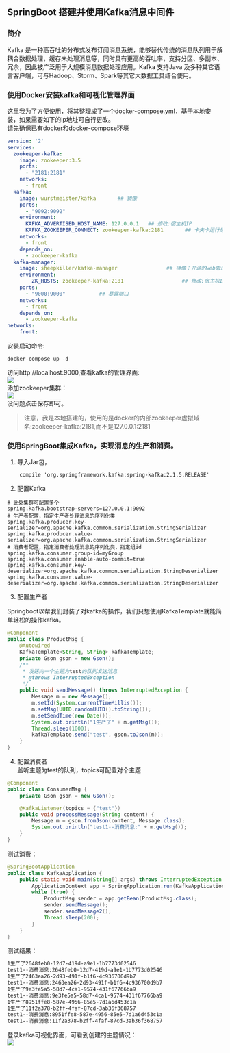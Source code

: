 ## SpringBoot 搭建并使用Kafka消息中间件

### 简介
Kafka 是一种高吞吐的分布式发布订阅消息系统，能够替代传统的消息队列用于解耦合数据处理，缓存未处理消息等，同时具有更高的吞吐率，支持分区、多副本、冗余，因此被广泛用于大规模消息数据处理应用。Kafka 支持Java 及多种其它语言客户端，可与Hadoop、Storm、Spark等其它大数据工具结合使用。

### 使用Docker安装kafka和可视化管理界面
这里我为了方便使用，将其整理成了一个docker-compose.yml，基于本地安装，如果需要如下的ip地址可自行更改。  
请先确保已有docker和docker-compose环境  
```yaml
version: '2'
services:
  zookeeper-kafka:
    image: zookeeper:3.5
    ports:
      - "2181:2181"
    networks:
      - front
  kafka:
    image: wurstmeister/kafka       ## 镜像
    ports:
      - "9092:9092"
    environment:
      KAFKA_ADVERTISED_HOST_NAME: 127.0.0.1   ## 修改:宿主机IP
      KAFKA_ZOOKEEPER_CONNECT: zookeeper-kafka:2181       ## 卡夫卡运行是基于zookeeper的
    networks:
      - front
    depends_on:
      - zookeeper-kafka
  kafka-manager:  
    image: sheepkiller/kafka-manager                ## 镜像：开源的web管理kafka集群的界面
    environment:
        ZK_HOSTS: zookeeper-kafka:2181                   ## 修改:宿主机IP
    ports:  
      - "9000:9000"           ## 暴露端口
    networks:
      - front
    depends_on:
      - zookeeper-kafka
networks:
    front:
```
安装启动命令:  
```text
docker-compose up -d
```
访问http://localhost:9000,查看kafka的管理界面:  
![](https://ws1.sinaimg.cn/large/006mOQRagy1fymlrokn5bj30rr0bomxv.jpg)  
添加zookeeper集群：  
![](https://ws1.sinaimg.cn/large/006mOQRagy1fymlsok6afj30ru0erjsf.jpg)  
没问题点击保存即可。  

> 注意，我是本地搭建的，使用的是docker的内部zookeeper虚拟域名:zookeeper-kafka:2181,而不是127.0.0.1:2181

### 使用SpringBoot集成Kafka，实现消息的生产和消费。

1. 导入Jar包，
```pom
    compile 'org.springframework.kafka:spring-kafka:2.1.5.RELEASE'
```

2. 配置Kafka
```properties
# 此处集群可配置多个
spring.kafka.bootstrap-servers=127.0.0.1:9092
# 生产者配置，指定生产者处理消息的序列化类
spring.kafka.producer.key-serializer=org.apache.kafka.common.serialization.StringSerializer
spring.kafka.producer.value-serializer=org.apache.kafka.common.serialization.StringSerializer
# 消费者配置，指定消费者处理消息的序列化类，指定组id
spring.kafka.consumer.group-id=myGroup
spring.kafka.consumer.enable-auto-commit=true
spring.kafka.consumer.key-deserializer=org.apache.kafka.common.serialization.StringDeserializer
spring.kafka.consumer.value-deserializer=org.apache.kafka.common.serialization.StringDeserializer
```

3. 配置生产者

Springboot以帮我们封装了对kafka的操作，我们只想使用KafkaTemplate就能简单轻松的操作kafka。  

```java
@Component
public class ProductMsg {
    @Autowired
    KafkaTemplate<String, String> kafkaTemplate;
    private Gson gson = new Gson();
    /**
     * 发送向一个主题为test的队列发送消息 
     * @throws InterruptedException
     */
    public void sendMessage() throws InterruptedException {
        Message m = new Message();
        m.setId(System.currentTimeMillis());
        m.setMsg(UUID.randomUUID().toString());
        m.setSendTime(new Date());
        System.out.println("1生产了" + m.getMsg());
        Thread.sleep(1000);
        kafkaTemplate.send("test", gson.toJson(m));
    }
}
```
4. 配置消费者  
监听主题为test的队列，topics可配置对个主题
```java
@Component
public class ConsumerMsg {
    private Gson gson = new Gson();

    @KafkaListener(topics = {"test"})
    public void processMessage(String content) {
        Message m = gson.fromJson(content, Message.class);
        System.out.println("test1--消费消息:" + m.getMsg());
    }
}
```
测试消费：  
```java
@SpringBootApplication
public class KafkaApplication {
    public static void main(String[] args) throws InterruptedException {
        ApplicationContext app = SpringApplication.run(KafkaApplication.class, args);
        while (true) {
            ProductMsg sender = app.getBean(ProductMsg.class);
            sender.sendMessage();
            sender.sendMessage2();
            Thread.sleep(200);
        }
    }
}
```
测试结果：  
```txt
1生产了2648feb0-12d7-419d-a9e1-1b7773d02546
test1--消费消息:2648feb0-12d7-419d-a9e1-1b7773d02546
1生产了2463ea26-2d93-491f-b1f6-4c936700d9b7
test1--消费消息:2463ea26-2d93-491f-b1f6-4c936700d9b7
1生产了9e3fe5a5-58d7-4ca1-9574-431f67766ba9
test1--消费消息:9e3fe5a5-58d7-4ca1-9574-431f67766ba9
1生产了8951ffe8-587e-4956-85e5-7d1a6d453c1a
1生产了11f2a378-b2ff-4faf-87cd-3ab36f368757
test1--消费消息:8951ffe8-587e-4956-85e5-7d1a6d453c1a
test1--消费消息:11f2a378-b2ff-4faf-87cd-3ab36f368757
```

登录kafka可视化界面，可看到创建的主题情况：  
![](https://ws1.sinaimg.cn/large/006mOQRagy1fymllbvfi1j310f0gygmv.jpg)  